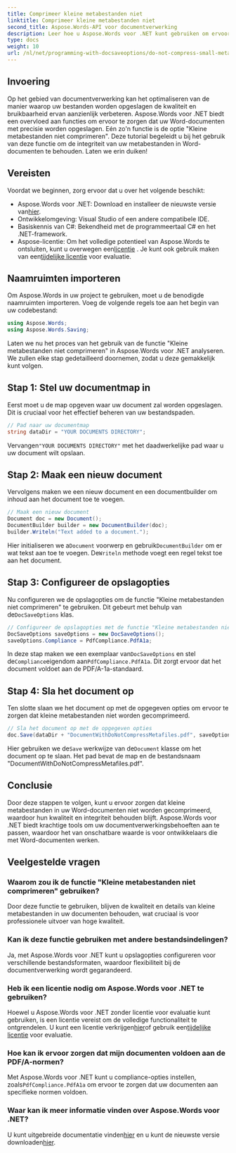 ```yaml
---
title: Comprimeer kleine metabestanden niet
linktitle: Comprimeer kleine metabestanden niet
second_title: Aspose.Words-API voor documentverwerking
description: Leer hoe u Aspose.Words voor .NET kunt gebruiken om ervoor te zorgen dat kleine metabestanden in Word-documenten niet worden gecomprimeerd, waardoor hun kwaliteit en integriteit behouden blijft. Stap-voor-stap handleiding inbegrepen.
type: docs
weight: 10
url: /nl/net/programming-with-docsaveoptions/do-not-compress-small-metafiles/
---
```

## Invoering

Op het gebied van documentverwerking kan het optimaliseren van de manier waarop uw bestanden worden opgeslagen de kwaliteit en bruikbaarheid ervan aanzienlijk verbeteren. Aspose.Words voor .NET biedt een overvloed aan functies om ervoor te zorgen dat uw Word-documenten met precisie worden opgeslagen. Eén zo'n functie is de optie "Kleine metabestanden niet comprimeren". Deze tutorial begeleidt u bij het gebruik van deze functie om de integriteit van uw metabestanden in Word-documenten te behouden. Laten we erin duiken!

## Vereisten

Voordat we beginnen, zorg ervoor dat u over het volgende beschikt:

-  Aspose.Words voor .NET: Download en installeer de nieuwste versie van[hier](https://releases.aspose.com/words/net/).
- Ontwikkelomgeving: Visual Studio of een andere compatibele IDE.
- Basiskennis van C#: Bekendheid met de programmeertaal C# en het .NET-framework.
-  Aspose-licentie: Om het volledige potentieel van Aspose.Words te ontsluiten, kunt u overwegen een[licentie](https://purchase.aspose.com/buy) . Je kunt ook gebruik maken van een[tijdelijke licentie](https://purchase.aspose.com/temporary-license/) voor evaluatie.

## Naamruimten importeren

Om Aspose.Words in uw project te gebruiken, moet u de benodigde naamruimten importeren. Voeg de volgende regels toe aan het begin van uw codebestand:

```csharp
using Aspose.Words;
using Aspose.Words.Saving;
```

Laten we nu het proces van het gebruik van de functie "Kleine metabestanden niet comprimeren" in Aspose.Words voor .NET analyseren. We zullen elke stap gedetailleerd doornemen, zodat u deze gemakkelijk kunt volgen.

## Stap 1: Stel uw documentmap in

Eerst moet u de map opgeven waar uw document zal worden opgeslagen. Dit is cruciaal voor het effectief beheren van uw bestandspaden.

```csharp
// Pad naar uw documentmap
string dataDir = "YOUR DOCUMENTS DIRECTORY";
```

 Vervangen`"YOUR DOCUMENTS DIRECTORY"` met het daadwerkelijke pad waar u uw document wilt opslaan.

## Stap 2: Maak een nieuw document

Vervolgens maken we een nieuw document en een documentbuilder om inhoud aan het document toe te voegen.

```csharp
// Maak een nieuw document
Document doc = new Document();
DocumentBuilder builder = new DocumentBuilder(doc);
builder.Writeln("Text added to a document.");
```

 Hier initialiseren we a`Document` voorwerp en gebruik`DocumentBuilder` om er wat tekst aan toe te voegen. De`Writeln` methode voegt een regel tekst toe aan het document.

## Stap 3: Configureer de opslagopties

 Nu configureren we de opslagopties om de functie "Kleine metabestanden niet comprimeren" te gebruiken. Dit gebeurt met behulp van de`DocSaveOptions` klas.

```csharp
// Configureer de opslagopties met de functie "Kleine metabestanden niet comprimeren".
DocSaveOptions saveOptions = new DocSaveOptions();
saveOptions.Compliance = PdfCompliance.PdfA1a;
```

 In deze stap maken we een exemplaar van`DocSaveOptions` en stel de`Compliance`eigendom aan`PdfCompliance.PdfA1a`. Dit zorgt ervoor dat het document voldoet aan de PDF/A-1a-standaard.

## Stap 4: Sla het document op

Ten slotte slaan we het document op met de opgegeven opties om ervoor te zorgen dat kleine metabestanden niet worden gecomprimeerd.

```csharp
// Sla het document op met de opgegeven opties
doc.Save(dataDir + "DocumentWithDoNotCompressMetafiles.pdf", saveOptions);
```

 Hier gebruiken we de`Save` werkwijze van de`Document` klasse om het document op te slaan. Het pad bevat de map en de bestandsnaam "DocumentWithDoNotCompressMetafiles.pdf".

## Conclusie

Door deze stappen te volgen, kunt u ervoor zorgen dat kleine metabestanden in uw Word-documenten niet worden gecomprimeerd, waardoor hun kwaliteit en integriteit behouden blijft. Aspose.Words voor .NET biedt krachtige tools om uw documentverwerkingsbehoeften aan te passen, waardoor het van onschatbare waarde is voor ontwikkelaars die met Word-documenten werken.

## Veelgestelde vragen

### Waarom zou ik de functie "Kleine metabestanden niet comprimeren" gebruiken?

Door deze functie te gebruiken, blijven de kwaliteit en details van kleine metabestanden in uw documenten behouden, wat cruciaal is voor professionele uitvoer van hoge kwaliteit.

### Kan ik deze functie gebruiken met andere bestandsindelingen?

Ja, met Aspose.Words voor .NET kunt u opslagopties configureren voor verschillende bestandsformaten, waardoor flexibiliteit bij de documentverwerking wordt gegarandeerd.

### Heb ik een licentie nodig om Aspose.Words voor .NET te gebruiken?

 Hoewel u Aspose.Words voor .NET zonder licentie voor evaluatie kunt gebruiken, is een licentie vereist om de volledige functionaliteit te ontgrendelen. U kunt een licentie verkrijgen[hier](https://purchase.aspose.com/buy)of gebruik een[tijdelijke licentie](https://purchase.aspose.com/temporary-license/) voor evaluatie.

### Hoe kan ik ervoor zorgen dat mijn documenten voldoen aan de PDF/A-normen?

 Met Aspose.Words voor .NET kunt u compliance-opties instellen, zoals`PdfCompliance.PdfA1a` om ervoor te zorgen dat uw documenten aan specifieke normen voldoen.

### Waar kan ik meer informatie vinden over Aspose.Words voor .NET?

 U kunt uitgebreide documentatie vinden[hier](https://reference.aspose.com/words/net/) en u kunt de nieuwste versie downloaden[hier](https://releases.aspose.com/words/net/).
